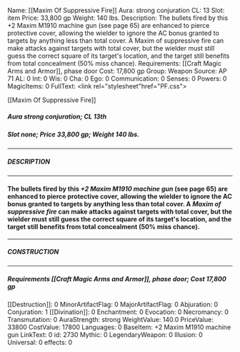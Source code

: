Name: [[Maxim Of Suppressive Fire]]
Aura: strong conjuration
CL: 13
Slot: item
Price: 33,800 gp
Weight: 140 lbs.
Description: The bullets fired by this +2 Maxim M1910 machine gun (see page 65) are enhanced to pierce protective cover, allowing the wielder to ignore the AC bonus granted to targets by anything less than total cover. A Maxim of suppressive fire can make attacks against targets with total cover, but the wielder must still guess the correct square of its target's location, and the target still benefits from total concealment (50% miss chance).
Requirements: [[Craft Magic Arms and Armor]], phase door
Cost: 17,800 gp
Group: Weapon
Source: AP 71
AL: 0
Int: 0
Wis: 0
Cha: 0
Ego: 0
Communication: 0
Senses: 0
Powers: 0
MagicItems: 0
FullText: <link rel="stylesheet"href="PF.css"><div class="heading"><p class="alignleft">[[Maxim Of Suppressive Fire]]</p><div style="clear: both;"></div></div><div><h5><b>Aura </b>strong conjuration; <b>CL </b>13th</h5><h5><b>Slot </b>none; <b>Price </b>33,800 gp; <b>Weight </b>140 lbs.</h5></div><hr/><div><h5><b>DESCRIPTION</b></h5></div><hr/><div><h4><p>The bullets fired by this <i>+2 Maxim M1910 machine gun</i> (see page 65) are enhanced to pierce protective cover, allowing the wielder to ignore the AC bonus granted to targets by anything less than total cover. A <i>Maxim of suppressive fire</i> can make attacks against targets with total cover, but the wielder must still guess the correct square of its target's location, and the target still benefits from total concealment (50% miss chance).</p></h4></div><hr/><div><h5><b>CONSTRUCTION</b></h5></div><hr/><div><h5><b>Requirements </b>[[Craft Magic Arms and Armor]], <i>phase door</i>; <b>Cost </b>17,800 gp</h5></div>
[[Destruction]]: 0
MinorArtifactFlag: 0
MajorArtifactFlag: 0
Abjuration: 0
Conjuration: 1
[[Divination]]: 0
Enchantment: 0
Evocation: 0
Necromancy: 0
Transmutation: 0
AuraStrength: strong
WeightValue: 140.0
PriceValue: 33800
CostValue: 17800
Languages: 0
BaseItem: +2 Maxim M1910 machine gun
LinkText: 0
id: 2730
Mythic: 0
LegendaryWeapon: 0
Illusion: 0
Universal: 0
effects: 0
